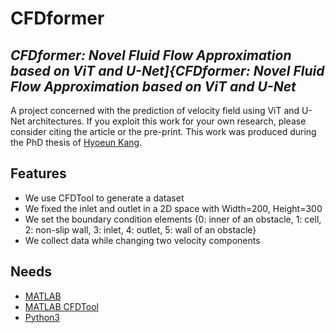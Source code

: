 # CFDformer
## _CFDformer: Novel Fluid Flow Approximation based on ViT and U-Net]{CFDformer: Novel Fluid Flow Approximation based on ViT and U-Net_

A project concerned with the prediction of velocity field using ViT and U-Net architectures. If you exploit this work for your own research, please consider citing the article or the pre-print. This work was produced during the PhD thesis of [Hyoeun Kang](https://github.com/HyoeunKang).

## Features
- We use CFDTool to generate a dataset
- We fixed the inlet and outlet in a 2D space with Width=200, Height=300
- We set the boundary condition elements {0: inner of an obstacle, 1: cell, 2: non-slip wall, 3: inlet, 4: outlet,  5: wall of an obstacle}
- We collect data while changing two velocity components 

## Needs
- [MATLAB](https://kr.mathworks.com/products/matlab.html)
- [MATLAB CFDTool](https://github.com/precise-simulation/cfdtool)
- [Python3](https://www.python.org/downloads/)
